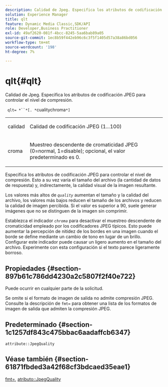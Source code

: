 ```yaml
---
description: Calidad de Jpeg. Especifica los atributos de codificación JPEG para controlar el nivel de compresión.
solution: Experience Manager
title: qlt
feature: Dynamic Media Classic,SDK/API
role: Developer,Business Practitioner
exl-id: 49af2620-081f-4bcc-8245-5aa6bab89a05
source-git-commit: 1ec8b59f442eb96c6c3f5f1405d57a38a86bd056
workflow-type: tm+mt
source-wordcount: '198'
ht-degree: 7%

---
```


# qlt{#qlt}

Calidad de Jpeg. Especifica los atributos de codificación JPEG para controlar el nivel de compresión.

` qlt= *``*[. *`cualitychroma`*]`

<table id="simpletable_A245B6A3D2374A6A89DE63A5621CFEC0"> 
 <tr class="strow"> 
  <td class="stentry"> <p> <span class="varname"> calidad </span> </p> </td> 
  <td class="stentry"> <p>Calidad de codificación JPEG (1...100) </p> </td> 
 </tr> 
 <tr class="strow"> 
  <td class="stentry"> <p> <span class="varname"> croma  </span> </p> </td> 
  <td class="stentry"> <p>Muestreo descendente de cromaticidad JPEG (0=normal, 1=disable); opcional, el valor predeterminado es 0. </p> </td> 
 </tr> 
</table>

Especifica los atributos de codificación JPEG para controlar el nivel de compresión. Esto a su vez varía el tamaño del archivo (la cantidad de datos de respuesta) y, indirectamente, la calidad visual de la imagen resultante.

Los valores más altos de *`quality`* aumentan el tamaño y la calidad del archivo, los valores más bajos reducen el tamaño de los archivos y reducen la calidad de imagen percibida. Si el valor es superior a 90, suele generar imágenes que no se distinguen de la imagen sin comprimir.

Establezca el indicador *`chroma`* para desactivar el muestreo descendente de cromaticidad empleado por los codificadores JPEG típicos. Esto puede aumentar la percepción de nitidez de los bordes en una imagen cuando el borde se define mediante un cambio de tono en lugar de un brillo. Configurar este indicador puede causar un ligero aumento en el tamaño del archivo. Experimente con esta configuración si el texto parece ligeramente borroso.

## Propiedades {#section-897b61c786dd4230a2c5807f2f40e722}

Puede ocurrir en cualquier parte de la solicitud.

Se omite si el formato de imagen de salida no admite compresión JPEG. Consulte la descripción de `fmt=` para obtener una lista de los formatos de imagen de salida que admiten la compresión JPEG.

## Predeterminado {#section-1c1257df843c475bbac6aadaffcb6347}

`attribute::JpegQuality`

## Véase también {#section-61871fbded3a42f68cf3bdcaed35eae1}

[fmt=](../../../../../ir-api/http-protocol/image-rendering-api-ref/c-ir-http-protocol-ref/c-ir-http-protocol-command-reference/r-ir-fmt.md#reference-4c743f67d56b47c5b774fcc900ff758c),  [atributo::JpegQuality](../../../../../ir-api/material-cat/image-rendering-api-ref/c-ir-material-catalog/c-ir-attributes-reference/r-ir-jpegquality.md#reference-d86fc5ad18bb436891efdbe1f98fea50)
